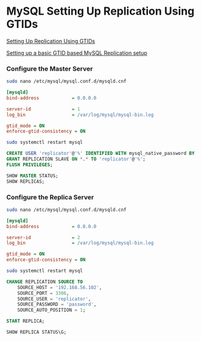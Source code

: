 # MySQL Setting Up Replication Using GTIDs

[Setting Up Replication Using GTIDs](https://dev.mysql.com/doc/mysql-replication-excerpt/8.0/en/replication-gtids-howto.html)

[Setting up a basic GTID based MySQL Replication setup](https://medium.com/@nandagopal05/setting-up-a-basic-gtid-based-mysql-replication-setup-e615890672)

### Configure the Master Server

```bash
sudo nano /etc/mysql/mysql.conf.d/mysqld.cnf
```

```ini
[mysqld]
bind-address            = 0.0.0.0

server-id               = 1
log_bin                 = /var/log/mysql/mysql-bin.log

gtid_mode = ON
enforce-gtid-consistency = ON

```

```bash
sudo systemctl restart mysql
```

```sql
CREATE USER 'replicator'@'%' IDENTIFIED WITH mysql_native_password BY 'password';
GRANT REPLICATION SLAVE ON *.* TO 'replicator'@'%';
FLUSH PRIVILEGES;
```

```sql
SHOW MASTER STATUS;
SHOW REPLICAS;
```

### Configure the Replica Server

```bash
sudo nano /etc/mysql/mysql.conf.d/mysqld.cnf
```

```ini
[mysqld]
bind-address            = 0.0.0.0

server-id               = 2
log_bin                 = /var/log/mysql/mysql-bin.log

gtid_mode = ON
enforce-gtid-consistency = ON
```

```bash
sudo systemctl restart mysql
```

```sql
CHANGE REPLICATION SOURCE TO
    SOURCE_HOST = '192.168.56.102',
    SOURCE_PORT = 3306,
    SOURCE_USER = 'replicator',
    SOURCE_PASSWORD = 'password',
    SOURCE_AUTO_POSITION = 1;
```

```sql
START REPLICA;
```

```sql
SHOW REPLICA STATUS\G;
```
